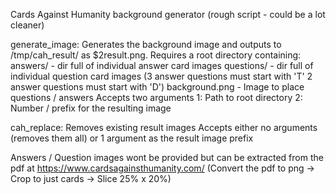 Cards Against Humanity background generator
(rough script - could be a lot cleaner)

generate_image:
	Generates the background image and outputs to /tmp/cah_result/ as $2result.png.
	Requires a root directory containing: 
				answers/ - dir full of individual answer card images
				questions/ - dir full of individual question card images (3 answer questions must start with 'T' 2 answer questions must start with 'D')
				background.png - Image to place questions / answers
	Accepts two arguments
		1: Path to root directory
		2: Number / prefix for the resulting image

cah_replace:
	Removes existing result images
	Accepts either no arguments (removes them all) or 1 argument as the result image prefix
	


Answers / Question images wont be provided but can be extracted from the pdf at https://www.cardsagainsthumanity.com/
(Convert the pdf to png -> Crop to just cards -> Slice 25% x 20%)
